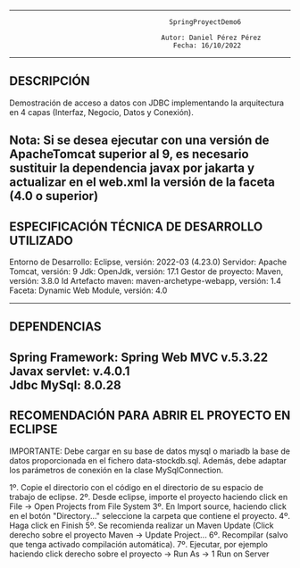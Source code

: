 ----------------------------------------------------------------------------------------------------------------------
                                            SpringProyectDemo6                                                      
                                                                                                                    
                                          Autor: Daniel Pérez Pérez                                                  
                                             Fecha: 16/10/2022                                                       
----------------------------------------------------------------------------------------------------------------------
DESCRIPCIÓN
----------------------------------------------------------------------------------------------------------------------
Demostración de acceso a datos con JDBC implementando la arquitectura en 4 capas (Interfaz, Negocio, Datos y Conexión).

Nota: Si se desea ejecutar con una versión de ApacheTomcat superior al 9, es necesario sustituir la dependencia javax por jakarta y actualizar en el web.xml la versión de la faceta (4.0 o superior)
----------------------------------------------------------------------------------------------------------------------
ESPECIFICACIÓN TÉCNICA DE DESARROLLO UTILIZADO
----------------------------------------------------------------------------------------------------------------------
Entorno de Desarrollo: Eclipse, versión: 2022-03 (4.23.0)
Servidor: Apache Tomcat, versión: 9
Jdk: OpenJdk, versión: 17.1
Gestor de proyecto: Maven, versión: 3.8.0
Id Artefacto maven: maven-archetype-webapp, versión: 1.4
Faceta:  Dynamic Web Module, versión: 4.0

----------------------------------------------------------------------------------------------------------------------
DEPENDENCIAS
----------------------------------------------------------------------------------------------------------------------
Spring Framework: Spring Web MVC v.5.3.22      
Javax servlet: v.4.0.1   
Jdbc MySql: 8.0.28             
----------------------------------------------------------------------------------------------------------------------
RECOMENDACIÓN PARA ABRIR EL PROYECTO EN ECLIPSE
----------------------------------------------------------------------------------------------------------------------
IMPORTANTE: Debe cargar en su base de datos mysql o mariadb la base de datos proporcionada en el fichero data-stockdb.sql. Además,
debe adaptar los parámetros de conexión en la clase MySqlConnection.

1º. Copie el directorio con el código en el directorio de su espacio de trabajo de eclipse.
2º. Desde eclipse, importe el proyecto haciendo click en File -> Open Projects from File System 
3º. En Import source, haciendo click en el botón "Directory..." seleccione la carpeta que contiene el proyecto.
4º. Haga click en Finish
5º. Se recomienda realizar un Maven Update (Click derecho sobre el proyecto Maven -> Update Project...
6º. Recompilar (salvo que tenga activado compilación automática).
7º. Ejecutar, por ejemplo haciendo click derecho sobre el proyecto -> Run As -> 1 Run on Server
